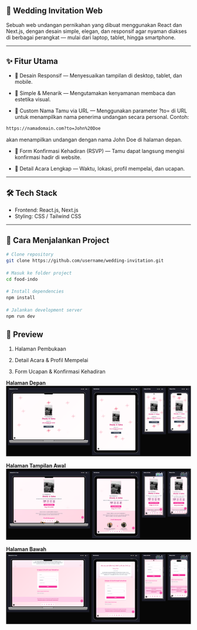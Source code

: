 ## 💌 Wedding Invitation Web
Sebuah web undangan pernikahan yang dibuat menggunakan React dan Next.js, dengan desain simple, elegan, dan responsif agar nyaman diakses di berbagai perangkat — mulai dari laptop, tablet, hingga smartphone.

---

## ✨ Fitur Utama
- 🎯 Desain Responsif — Menyesuaikan tampilan di desktop, tablet, dan mobile.

- 🎨 Simple & Menarik — Mengutamakan kenyamanan membaca dan estetika visual.

- 💌 Custom Nama Tamu via URL — Menggunakan parameter ?to= di URL untuk menampilkan nama penerima undangan secara personal.
Contoh:
```bash
https://namadomain.com?to=John%20Doe
```
akan menampilkan undangan dengan nama John Doe di halaman depan.

- 📝 Form Konfirmasi Kehadiran (RSVP) — Tamu dapat langsung mengisi konfirmasi hadir di website.

- 📅 Detail Acara Lengkap — Waktu, lokasi, profil mempelai, dan ucapan.

---

## 🛠️ Tech Stack
- Frontend: React.js, Next.js
- Styling: CSS / Tailwind CSS

---
## 🚀 Cara Menjalankan Project
```bash
# Clone repository
git clone https://github.com/username/wedding-invitation.git

# Masuk ke folder project
cd food-indo

# Install dependencies
npm install

# Jalankan development server
npm run dev
```

## 📸 Preview
1. Halaman Pembukaan

2. Detail Acara & Profil Mempelai

3. Form Ucapan & Konfirmasi Kehadiran

**Halaman Depan**
![Depan](./public/Pembukaan.PNG)

**Halaman Tampilan Awal**
![Tampilan](./public/Tampilan.PNG)

**Halaman Bawah**
![Bawah](./public/Bawah.PNG)
